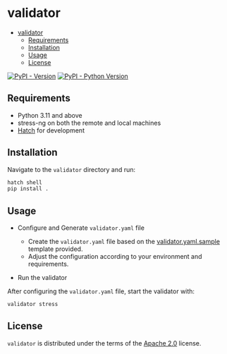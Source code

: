 # validator

<!--toc:start-->
- [validator](#validator)
  - [Requirements](#requirements)
  - [Installation](#installation)
  - [Usage](#usage)
  - [License](#license)
<!--toc:end-->

[![PyPI - Version](https://img.shields.io/pypi/v/validator.svg)](https://pypi.org/project/validator)
[![PyPI - Python Version](https://img.shields.io/pypi/pyversions/validator.svg)](https://pypi.org/project/validator)

## Requirements

- Python 3.11 and above
- stress-ng on both the remote and local machines
- [Hatch](https://hatch.pypa.io/latest/install/) for development

## Installation

Navigate to the `validator` directory and run:

```sh
hatch shell
pip install .
```

## Usage

- Configure and Generate `validator.yaml` file

  - Create the `validator.yaml` file based on the
  [validator.yaml.sample](validator.yaml.sample) template provided.
  - Adjust the configuration according to your environment and requirements.

- Run the validator

After configuring the `validator.yaml` file, start the validator with:

```sh
validator stress
```

## License

`validator` is distributed under the terms of the
[Apache 2.0](http://www.apache.org/licenses/) license.
